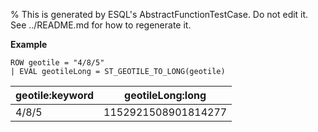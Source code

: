 % This is generated by ESQL's AbstractFunctionTestCase. Do not edit it. See ../README.md for how to regenerate it.

**Example**

```esql
ROW geotile = "4/8/5"
| EVAL geotileLong = ST_GEOTILE_TO_LONG(geotile)
```

| geotile:keyword | geotileLong:long |
| --- | --- |
| 4/8/5 | 1152921508901814277 |


